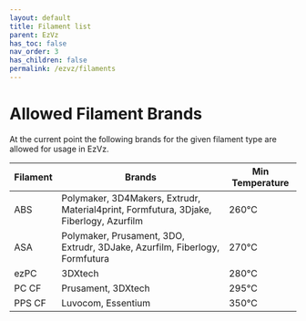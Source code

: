 ```yaml
---
layout: default
title: Filament list
parent: EzVz
has_toc: false
nav_order: 3
has_children: false
permalink: /ezvz/filaments
---
```


# Allowed Filament Brands

At the current point the following brands for the given filament type are allowed for usage in EzVz.

| Filament      | Brands                     | Min Temperature   |
| -----------   | -----------                | --------          |
| ABS           | Polymaker, 3D4Makers, Extrudr, Material4print, Formfutura, 3Djake, Fiberlogy, Azurfilm                 |   260°C           | 
| ASA           | Polymaker, Prusament, 3DO, Extrudr, 3DJake, Azurfilm, Fiberlogy, Formfutura                            |   270°C           |
| ezPC          | 3DXtech                                                                                                |   280°C           |
| PC CF         | Prusament, 3DXtech                                                                                     |   295°C           |
| PPS CF        | Luvocom, Essentium                                                                                     |   350°C           |